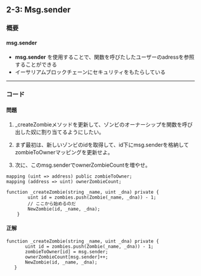 ## 2-3: Msg.sender

### 概要
#### msg.sender

- **msg.sender** を使用することで、関数を呼びたしたユーザーのadressを参照することができる
- イーサリアムブロックチェーンにセキュリティをもたらしている
---

### コード
#### 問題  

1. _createZombieメソッドを更新して、ゾンビのオーナーシップを関数を呼び出した奴に割り当てるようにしたい。  

1. まず最初は、新しいゾンビのidを取得して、id下にmsg.senderを格納してzombieToOwnerマッピングを更新せよ。

1. 次に、このmsg.senderでownerZombieCountを増やせ。

```
mapping (uint => address) public zombieToOwner;
mapping (address => uint) ownerZombieCount;
```  

```
function _createZombie(string _name, uint _dna) private {
        uint id = zombies.push(Zombie(_name, _dna)) - 1;
        // ここから始めるのだ
        NewZombie(id, _name, _dna);
    }

```

#### 正解

```
function _createZombie(string _name, uint _dna) private {
       uint id = zombies.push(Zombie(_name, _dna)) - 1;
       zombieToOwner[id] = msg.sender;
       ownerZombieCount[msg.sender]++;
       NewZombie(id, _name, _dna);
   }
```
